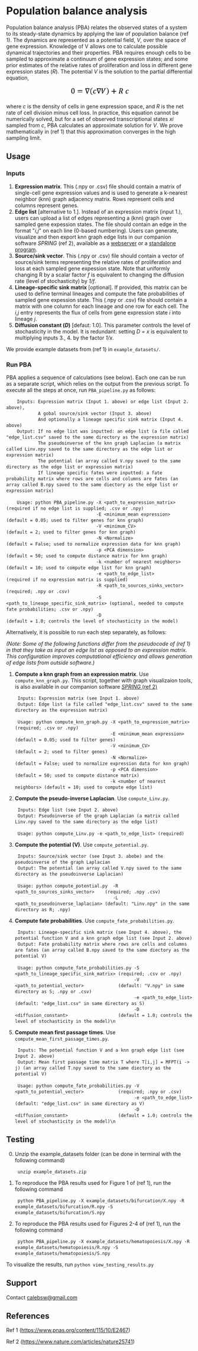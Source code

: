 Population balance analysis
=======================

Population balance analysis (PBA) relates the observed states of a system to its steady-state dynamics by applying the law of population balance (ref 1). The dynamics are represented as a potential field, _V_, over the space of gene expression. Knowledge of V allows one to calculate possible dynamical trajectories and their properties. PBA requires enough cells to be sampled to approximate a continuum of gene expression states; and some prior estimates of the relative rates of proliferation and loss in different gene expression states (_R_). The potential _V_ is the solution to the partial differential equation,

<p align="center">
<img src="https://github.com/AllonKleinLab/PBA/blob/master/aux_files/diff_drift_eq.png" width=170 />
</p>

where _c_ is the density of cells in gene expression space, and _R_ is the net rate of cell division minus cell loss. In practice, this equation cannot be numerically solved, but for a set of observed transcriptional states _x<ub>i</sub>_ sampled from _c_, PBA calculates an approximate solution for _V_. We prove mathematically in (ref 1) that this approximation converges in the high sampling limit. 

## Usage ##

### Inputs ###

1. **Expression matrix**. This (.npy or .csv) file should contain a matrix of single-cell gene expression values and is used to generate a k-nearest neighbor (knn) graph adjacency matrix. Rows represent cells and columns represent genes. 
2. **Edge list** [alternative to 1.]. Instead of an expression matrix (input 1.), users can upload a list of edges representing a (knn) graph over sampled gene expession states. The file should contain an edge in the format "_i,j_" on each line (0-based numbering). Users can generate, visualize and then export knn graph edge lists in our companion software _SPRING_ (ref 2), available as a [webserver](https://kleintools.hms.harvard.edu/tools/spring.html) or a [standalone program](https://github.com/AllonKleinLab/SPRING/). 
3. **Source/sink vector**. This (.npy or .csv) file should contain a vector of source/sink terms representing the relative rates of proliferation and loss at each sampled gene expession state. Note that uniformly changing R by a scalar factor _f_ is equivalent to changing the diffusion rate (level of stochasticity) by _1/f_.
4. **Lineage-specific sink matrix** [optional]. If provided, this matrix can be used to define terminal lineages and compute the fate probabilities of sampled gene expession state. This (.npy or .csv) file should contain a matrix with one column for each lineage and one row for each cell. The _i,j_ entry represents the flux of cells from gene expression state _i_ into lineage _j_. 
5. **Diffusion constant (_D_)** [defaut: 1.0]. This parameter controls the level of stochasticity in the model. It is redundant: setting _D = x_ is equivalent to multiplying inputs 3., 4. by the factor _1/x_.

We provide example datasets from (ref 1) in `example_datasets/`. 

### Run PBA ###

PBA applies a sequence of calculations (see below). Each one can be run as a separate script, which relies on the output from the previous script. To execute all the steps at once, run `PBA_pipeline.py` as follows: 

        Inputs: Expression matrix (Input 1. above) or edge list (Input 2. above), 
                A gobal source/sink vector (Input 3. above) 
                And optionally a lineage specific sink matrix (Input 4. above)
        Output: If no edge list was inputted: an edge list (a file called "edge_list.csv" saved to the same directory as the expression matrix)
                The pseudoinverse of the knn graph Laplacian (a matrix called Linv.npy saved to the same directory as the edge list or expression matrix)
                The potential (an array called V.npy saved to the same directory as the edge list or expression matrix)
                If lineage specific fates were inputted: a fate probability matrix where rows are cells and columns are fates (an array called B.npy saved to the same diectory as the edge list or expression matrix)

        Usage: python PBA_pipeline.py -X <path_to_expression_matrix>            (required if no edge list is supplied; .csv or .npy)
                                      -E <minimum_mean expression>              (default = 0.05; used to filter genes for knn graph)
                                      -V <minimum_CV>                           (default = 2; used to filter genes for knn graph)
                                      -N <Normalize>                            (default = False; used to normalize expression data for knn graph)
                                      -p <PCA dimension>                        (default = 50; used to compute distance matrix for knn graph)
                                      -k <number of nearest neighbors>          (default = 10; used to compute edge list for knn graph)
                                      -e <path_to_edge_list>                    (required if no expression matrix is supplied)
                                      -R <path_to_sources_sinks_vector>         (required; .npy or .csv)
                                      -S <path_to_lineage_specific_sink_matrix> (optional, needed to compute fate probabilities; .csv or .npy)
                                      -D                                        (default = 1.0; controls the level of stochasticity in the model)


Alternatively, it is possible to run each step separately, as follows: 

_(Note: Some of the following functions differ from the pseudocode of (ref 1) in that they take as input an edge list as opposed to an expression matrix. This configuration improves computational efficiency and allows generation of edge lists from outside software.)_ 

1. **Compute a knn graph from an expression matrix**. Use `compute_knn_graph.py`. This script, together with graph visualizaion tools, is also available in our companion software [_SPRING_ (ref 2)](https://github.com/AllonKleinLab/SPRING/tree/master)


        Inputs: Expression matrix (see Input 1. above)
        Output: Edge list (a file called "edge_list.csv" saved to the same directory as the expression matrix)

        Usage: python compute_knn_graph.py -X <path_to_expression_matrix>   (required; .csv or .npy)
                                           -E <minimum_mean expression>     (default = 0.05; used to filter genes)
                                           -V <minimum_CV>                  (default = 2; used to filter genes)
                                           -N <Normalize>                   (default = False; used to normalize expression data for knn graph)
                                           -p <PCA dimension>               (default = 50; used to compute distance matrix)
                                           -k <number of nearest neighbors> (default = 10; used to compute edge list)

2. **Compute the pseudo-inverse Laplacian**. Use `compute_Linv.py`. 


        Inputs: Edge list (see Input 2. above)
        Output: Pseudoinverse of the graph Laplacian (a matrix called Linv.npy saved to the same directory as the edge list)

        Usage: python compute_Linv.py -e <path_to_edge_list> (required)

3. **Compute the potential (V)**. Use `compute_potential.py`. 


        Inputs: Source/sink vector (see Input 3. abobe) and the pseudoinverse of the graph Laplacian 
        Output: The potential (an array called V.npy saved to the same directory as the pseudoinverse Laplacian)

        Usage: python compute_potential.py  -R <path_to_sources_sinks_vector>    (required; .npy .csv)
                                            -L <path_to_pseudoinverse_laplacian> (default: "Linv.npy" in the same directory as R; .npy)
        
4. **Compute fate probabilities**. Use `compute_fate_probabilities.py`. 


        Inputs: Lineage-specific sink matrix (see Input 4. above), the potential function V and a knn graph edge list (see Input 2. above)
        Output: Fate probability matrix where rows are cells and columns are fates (an array called B.npy saved to the same diectory as the potential V)

        Usage: python compute_fate_probabilities.py -S <path_to_lineage_specific_sink_matrix> (required; .csv or .npy)
                                                    -V <path_to_potential_vector>             (default: "V.npy" in same directory as S; .npy or .csv)
                                                    -e <path_to_edge_list>                    (default: "edge_list.csv" in same directory as S)
                                                    -D <diffusion_constant>                   (default = 1.0; controls the level of stochasticity in the model)\n

5. **Compute mean first passage times**. Use `compute_mean_first_passage_times.py`. 


        Inputs: The potential function V and a knn graph edge list (see Input 2. above)
        Output: Mean first passage time matrix T where T[i,j] = MFPT(i -> j) (an array called T.npy saved to the same diectory as the potential V)

        Usage: python compute_fate_probabilities.py -V <path_to_potential_vector>             (required; .npy or .csv)
                                                    -e <path_to_edge_list>                    (default: "edge_list.csv" in same directory as V)
                                                    -D <diffusion_constant>                   (default = 1.0; controls the level of stochasticity in the model)\n


## Testing ##


0. Unzip the example_datasets folder (can be done in terminal with the following command)



		unzip example_datasets.zip

1. To reproduce the PBA results used for Figure 1 of (ref 1), run the following command
 


        python PBA_pipeline.py -X example_datasets/bifurcation/X.npy -R example_datasets/bifurcation/R.npy -S example_datasets/bifurcation/S.npy

2. To reproduce the PBA results used for Figures 2-4 of (ref 1), run the following command



        python PBA_pipeline.py -X example_datasets/hematopoiesis/X.npy -R example_datasets/hematopoiesis/R.npy -S   example_datasets/hematopoiesis/S.npy
 
To visualize the results, run `python view_testing_results.py`

## Support ##

Contact calebsw@gmail.com

## References ##

Ref 1 (https://www.pnas.org/content/115/10/E2467)

Ref 2 (https://www.nature.com/articles/nature25741)


